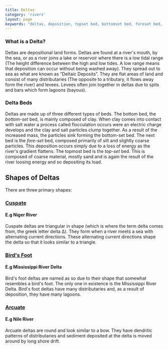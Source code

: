 ```yaml
---
title: Deltas
category: 'rivers'
layout: page
keywords: "deltas, deposition, topset bed, bottomset bed, foreset bed, erosion, mouth, nile, cuspate, bird's foot, arcuate"
---
```


### What is a Delta?

Deltas are depositional land forms. Deltas are found at a river's mouth, by the sea, or as a river joins a lake or reservoir where there is a low tidal range (The height difference between the high and low tides. A low range means that deposition can occur without being washed away). They spread out to sea as what are known as “Deltaic Deposits”. They are flat areas of land and consist of many distributaries (The opposite to a tributary, it flows away form the river) and levees. Levees often join together in deltas due to spits and bars which form lagoons (bayous). 

### Delta Beds

Deltas are made up of three different types of beds. The bottom bed, the _bottom-set_ bed, is mainly composed of clay. When clay comes into contact with salt water a process called flocculation occurs were an electric charge develops and the clay and salt particles clump together. As a result of the increased mass, the particles sink forming the bottom-set bed. The next bed is the _fore-set_ bed, composed primarily of silt and slightly coarse particles. This deposition occurs simply due to a loss of energy as the river's gradient flattens. The topmost bed is the _top-set_ bed. This is composed of coarse material, mostly sand and is again the result of the river loosing energy and so depositing its load. 

Shapes of Deltas
----------------

There are three primary shapes:

### [Cuspate](http://en.wikipedia.org/wiki/File:STS61C-42-72.jpg)

#### E.g Niger River

Cuspate deltas are triangular in shape (which is where the term delta comes from, the greek letter delta Δ). They form when a river meets a sea with alternating current directions. These alternating current directions shape the delta so that it looks similar to a triangle. 

### [Bird's Foot](http://en.wikipedia.org/wiki/File:Mississippi_delta_from_space.jpg) 

#### E.g Mississippi River Delta

Bird's foot deltas are named as so due to their shape that somewhat resembles a bird's foot. The only one in existence is the Mississippi River Delta. Bird's foot deltas have many distributaries and, as a result of deposition, they have many lagoons.

### [Arcuate](http://en.wikipedia.org/wiki/File:NileDelta-EO.JPG)

#### E.g Nile River

Arcuate deltas are round and look similar to a bow. They have dendritic patterns of distributaries and sediment deposited at the delta is moved around by long shore drift.  